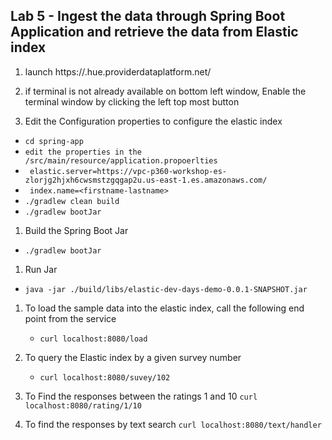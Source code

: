 ## Lab 5 - Ingest the data through Spring Boot Application and retrieve the data from Elastic index


1. launch https://<firstname-lastname>.hue.providerdataplatform.net/

1. if terminal is not already available on bottom left window, Enable the terminal window by clicking the left top most button 

1. Edit the Configuration properties to configure the elastic index 
  - `cd spring-app`
  -  `edit the properties in the  /src/main/resource/application.propoerlties`
  -  ` elastic.server=https://vpc-p360-workshop-es-zlorjg2hjxh6cwsmstzgqgap2u.us-east-1.es.amazonaws.com/`
  -  ` index.name=<firstname-lastname>`    
  - `./gradlew clean build`
  - `./gradlew bootJar`
  
1. Build the Spring Boot Jar
  - `./gradlew bootJar`
  
1. Run Jar 
  - `java -jar ./build/libs/elastic-dev-days-demo-0.0.1-SNAPSHOT.jar `  
  
1. To load the sample data into the elastic index, call the following end point from the service
   - `curl localhost:8080/load`

1. To query the Elastic index by a given survey number 
   - `curl localhost:8080/suvey/102`

1. To Find the responses between the ratings 1 and 10
    `curl localhost:8080/rating/1/10`

1. To find the responses by text search 
    `curl localhost:8080/text/handler`


  

  
  